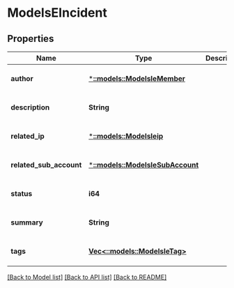 # ModelsEIncident

## Properties
Name | Type | Description | Notes
------------ | ------------- | ------------- | -------------
**author** | [***::models::ModelsIeMember**](models.IEMember.md) |  | [optional] [default to null]
**description** | **String** |  | [optional] [default to null]
**related_ip** | [***::models::ModelsIeip**](models.IEIP.md) |  | [optional] [default to null]
**related_sub_account** | [***::models::ModelsIeSubAccount**](models.IESubAccount.md) |  | [optional] [default to null]
**status** | **i64** |  | [optional] [default to null]
**summary** | **String** |  | [optional] [default to null]
**tags** | [**Vec<::models::ModelsIeTag>**](models.IETag.md) |  | [optional] [default to null]

[[Back to Model list]](../README.md#documentation-for-models) [[Back to API list]](../README.md#documentation-for-api-endpoints) [[Back to README]](../README.md)


